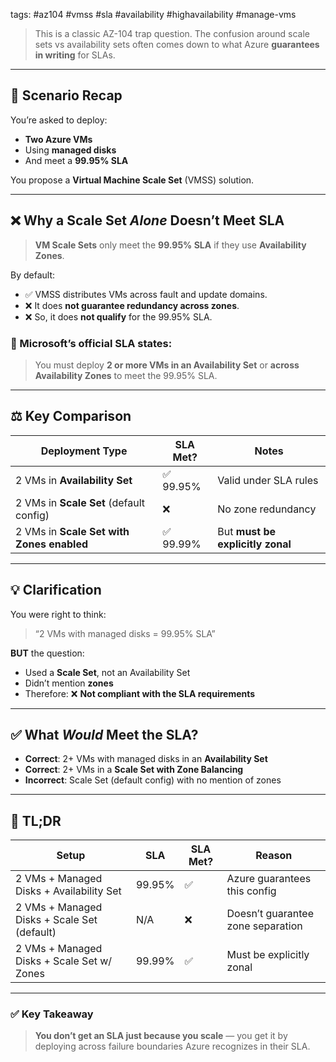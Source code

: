 
tags: #az104 #vmss #sla #availability #highavailability #manage-vms

> This is a classic AZ-104 trap question. The confusion around scale sets vs availability sets often comes down to what Azure **guarantees in writing** for SLAs.

---

## 🧾 Scenario Recap

You’re asked to deploy:
- **Two Azure VMs**
- Using **managed disks**
- And meet a **99.95% SLA**

You propose a **Virtual Machine Scale Set** (VMSS) solution.

---

## ❌ Why a Scale Set *Alone* Doesn’t Meet SLA

> **VM Scale Sets** only meet the **99.95% SLA** if they use **Availability Zones**.

By default:
- ✅ VMSS distributes VMs across fault and update domains.
- ❌ It does **not guarantee redundancy across zones**.
- ❌ So, it does **not qualify** for the 99.95% SLA.

### 🚨 Microsoft’s official SLA states:
> You must deploy **2 or more VMs in an Availability Set** or **across Availability Zones** to meet the 99.95% SLA.

---

## ⚖️ Key Comparison

| Deployment Type                          | SLA Met? | Notes |
|------------------------------------------|----------|-------|
| 2 VMs in **Availability Set**            | ✅ 99.95% | Valid under SLA rules |
| 2 VMs in **Scale Set** (default config)  | ❌        | No zone redundancy |
| 2 VMs in **Scale Set with Zones enabled**| ✅ 99.99% | But **must be explicitly zonal** |

---

## 💡 Clarification

You were right to think:
> “2 VMs with managed disks = 99.95% SLA”

**BUT** the question:
- Used a **Scale Set**, not an Availability Set
- Didn’t mention **zones**
- Therefore: ❌ **Not compliant with the SLA requirements**

---

## ✅ What *Would* Meet the SLA?

- **Correct**: 2+ VMs with managed disks in an **Availability Set**
- **Correct**: 2+ VMs in a **Scale Set with Zone Balancing**
- **Incorrect**: Scale Set (default config) with no mention of zones

---

## 🧠 TL;DR

| Setup                                          | SLA | SLA Met? | Reason |
|------------------------------------------------|-----|----------|--------|
| 2 VMs + Managed Disks + Availability Set       | 99.95% | ✅ | Azure guarantees this config |
| 2 VMs + Managed Disks + Scale Set (default)    | N/A    | ❌ | Doesn’t guarantee zone separation |
| 2 VMs + Managed Disks + Scale Set w/ Zones     | 99.99% | ✅ | Must be explicitly zonal |

---

### ✅ Key Takeaway

> **You don’t get an SLA just because you scale** — you get it by deploying across failure boundaries Azure recognizes in their SLA.


